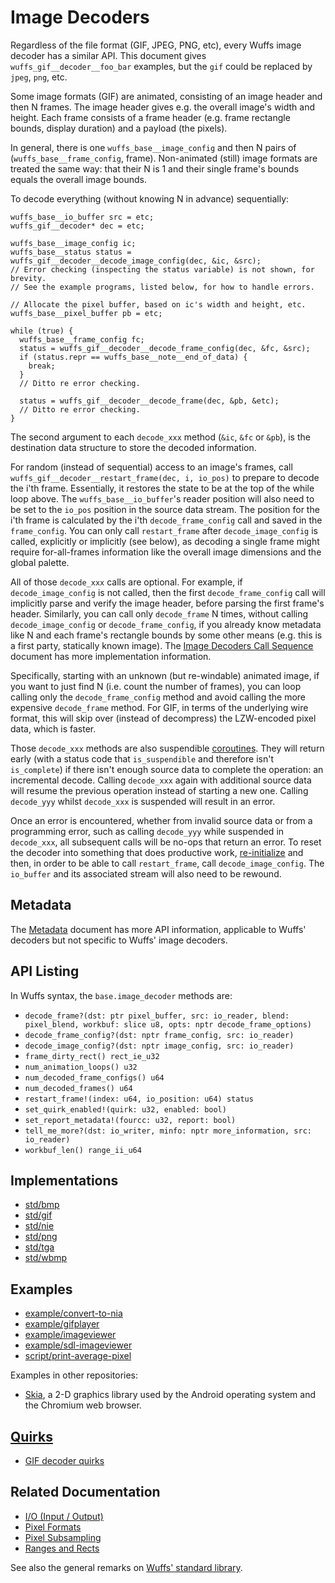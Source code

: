 # Image Decoders

Regardless of the file format (GIF, JPEG, PNG, etc), every Wuffs image decoder
has a similar API. This document gives `wuffs_gif__decoder__foo_bar` examples,
but the `gif` could be replaced by `jpeg`, `png`, etc.

Some image formats (GIF) are animated, consisting of an image header and then N
frames. The image header gives e.g. the overall image's width and height. Each
frame consists of a frame header (e.g. frame rectangle bounds, display
duration) and a payload (the pixels).

In general, there is one `wuffs_base__image_config` and then N pairs of
(`wuffs_base__frame_config`, frame). Non-animated (still) image formats are
treated the same way: that their N is 1 and their single frame's bounds equals
the overall image bounds.

To decode everything (without knowing N in advance) sequentially:

```
wuffs_base__io_buffer src = etc;
wuffs_gif__decoder* dec = etc;

wuffs_base__image_config ic;
wuffs_base__status status = wuffs_gif__decoder__decode_image_config(dec, &ic, &src);
// Error checking (inspecting the status variable) is not shown, for brevity.
// See the example programs, listed below, for how to handle errors.

// Allocate the pixel buffer, based on ic's width and height, etc.
wuffs_base__pixel_buffer pb = etc;

while (true) {
  wuffs_base__frame_config fc;
  status = wuffs_gif__decoder__decode_frame_config(dec, &fc, &src);
  if (status.repr == wuffs_base__note__end_of_data) {
    break;
  }
  // Ditto re error checking.

  status = wuffs_gif__decoder__decode_frame(dec, &pb, &etc);
  // Ditto re error checking.
}
```

The second argument to each `decode_xxx` method (`&ic`, `&fc` or `&pb`), is the
destination data structure to store the decoded information.

For random (instead of sequential) access to an image's frames, call
`wuffs_gif__decoder__restart_frame(dec, i, io_pos)` to prepare to decode the
i'th frame. Essentially, it restores the state to be at the top of the while
loop above. The `wuffs_base__io_buffer`'s reader position will also need to be
set to the `io_pos` position in the source data stream. The position for the
i'th frame is calculated by the i'th `decode_frame_config` call and saved in
the `frame_config`. You can only call `restart_frame` after
`decode_image_config` is called, explicitly or implicitly (see below), as
decoding a single frame might require for-all-frames information like the
overall image dimensions and the global palette.

All of those `decode_xxx` calls are optional. For example, if
`decode_image_config` is not called, then the first `decode_frame_config` call
will implicitly parse and verify the image header, before parsing the first
frame's header. Similarly, you can call only `decode_frame` N times, without
calling `decode_image_config` or `decode_frame_config`, if you already know
metadata like N and each frame's rectangle bounds by some other means (e.g.
this is a first party, statically known image). The [Image Decoders Call
Sequence](./image-decoders-call-sequence.md) document has more implementation
information.

Specifically, starting with an unknown (but re-windable) animated image, if you
want to just find N (i.e. count the number of frames), you can loop calling
only the `decode_frame_config` method and avoid calling the more expensive
`decode_frame` method. For GIF, in terms of the underlying wire format, this
will skip over (instead of decompress) the LZW-encoded pixel data, which is
faster.

Those `decode_xxx` methods are also suspendible
[coroutines](/doc/note/coroutines.md). They will return early (with a status
code that `is_suspendible` and therefore isn't `is_complete`) if there isn't
enough source data to complete the operation: an incremental decode. Calling
`decode_xxx` again with additional source data will resume the previous
operation instead of starting a new one. Calling `decode_yyy` whilst
`decode_xxx` is suspended will result in an error.

Once an error is encountered, whether from invalid source data or from a
programming error, such as calling `decode_yyy` while suspended in
`decode_xxx`, all subsequent calls will be no-ops that return an error. To
reset the decoder into something that does productive work,
[re-initialize](/doc/note/initialization.md) and then, in order to be able to
call `restart_frame`, call `decode_image_config`. The `io_buffer` and its
associated stream will also need to be rewound.


## Metadata

The [Metadata](./metadata.md) document has more API information, applicable to
Wuffs' decoders but not specific to Wuffs' image decoders.


## API Listing

In Wuffs syntax, the `base.image_decoder` methods are:

- `decode_frame?(dst: ptr pixel_buffer, src: io_reader, blend: pixel_blend, workbuf: slice u8, opts: nptr decode_frame_options)`
- `decode_frame_config?(dst: nptr frame_config, src: io_reader)`
- `decode_image_config?(dst: nptr image_config, src: io_reader)`
- `frame_dirty_rect() rect_ie_u32`
- `num_animation_loops() u32`
- `num_decoded_frame_configs() u64`
- `num_decoded_frames() u64`
- `restart_frame!(index: u64, io_position: u64) status`
- `set_quirk_enabled!(quirk: u32, enabled: bool)`
- `set_report_metadata!(fourcc: u32, report: bool)`
- `tell_me_more?(dst: io_writer, minfo: nptr more_information, src: io_reader)`
- `workbuf_len() range_ii_u64`


## Implementations

- [std/bmp](/std/bmp)
- [std/gif](/std/gif)
- [std/nie](/std/nie)
- [std/png](/std/png)
- [std/tga](/std/tga)
- [std/wbmp](/std/wbmp)


## Examples

- [example/convert-to-nia](/example/convert-to-nia)
- [example/gifplayer](/example/gifplayer)
- [example/imageviewer](/example/imageviewer)
- [example/sdl-imageviewer](/example/sdl-imageviewer)
- [script/print-average-pixel](/script/print-average-pixel.cc)

Examples in other repositories:

- [Skia](https://skia.googlesource.com/skia/+/refs/heads/master/src/codec/SkWuffsCodec.cpp),
  a 2-D graphics library used by the Android operating system and the Chromium
  web browser.


## [Quirks](/doc/note/quirks.md)

- [GIF decoder quirks](/std/gif/decode_quirks.wuffs)


## Related Documentation

- [I/O (Input / Output)](/doc/note/io-input-output.md)
- [Pixel Formats](/doc/note/pixel-formats.md)
- [Pixel Subsampling](/doc/note/pixel-subsampling.md)
- [Ranges and Rects](/doc/note/ranges-and-rects.md)

See also the general remarks on [Wuffs' standard library](/doc/std/README.md).
